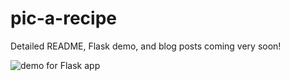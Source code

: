 # pic-a-recipe

Detailed README, Flask demo, and blog posts coming very soon!

![demo for Flask app](/Users/xinrucheng/Documents/Metis_bootcamp/week_9/metis_passion_project/reports/Flask35s_gif.gif)
